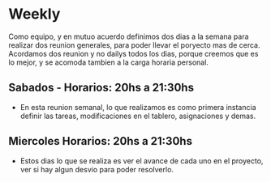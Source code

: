 # Weekly

Como equipo, y en mutuo acuerdo definimos dos dias a la semana para realizar dos reunion generales, para poder llevar el poryecto mas de cerca. Acordamos dos reunion y no dailys todos los dias, porque creemos que es lo mejor, y se acomoda tambien a la carga horaria personal. 

## Sabados - Horarios: 20hs a 21:30hs

*  En esta reunion semanal, lo que realizamos es como primera instancia definir las tareas, modificaciones en el tablero, asignaciones y demas.  

## Miercoles Horarios: 20hs a 21:30hs

* Estos dias lo que se realiza es ver el avance de cada uno en el proyecto, ver si hay algun desvio para poder resolverlo.